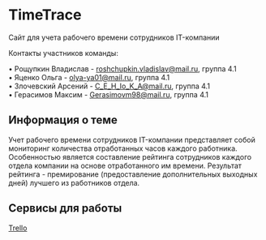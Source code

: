 # TimeTrace

Сайт для учета рабочего времени сотрудников IT-компании

Контакты участников команды:

 • Рощупкин Владислав - roshchupkin.vladislav@mail.ru, группа 4.1 <br>
 • Яценко Ольга - olya-ya01@mail.ru, группа 4.1 <br>
 • Злочевский Арсений - C_E_H_Io_K_A@mail.ru, группа 4.1 <br>
 • Герасимов Максим - Gerasimovm98@mail.ru, группа 4.1

## Информация о теме
Учет рабочего времени сотрудников IT-компании представляет собой мониторинг количества отработанных часов каждого работника. Особенностью является составление рейтинга сотрудников каждого отдела компании на основе отработанного им времени. Результат рейтинга - премирование (предоставление дополнительных выходных дней) лучшего из работников отдела.

## Сервисы для работы 
[Trello](https://trello.com/b/xU2L6v14/timetrace)
